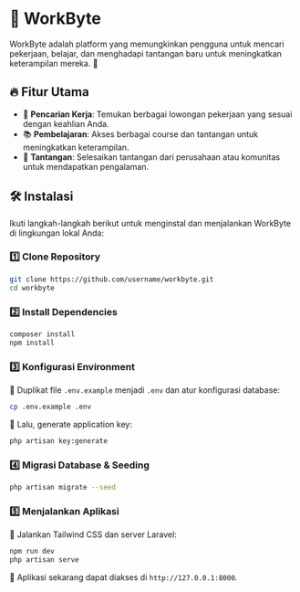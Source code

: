 # 🚀 WorkByte

WorkByte adalah platform yang memungkinkan pengguna untuk mencari pekerjaan, belajar, dan menghadapi tantangan baru untuk meningkatkan keterampilan mereka. 🎯

## 🔥 Fitur Utama
- 🏢 **Pencarian Kerja**: Temukan berbagai lowongan pekerjaan yang sesuai dengan keahlian Anda.
- 📚 **Pembelajaran**: Akses berbagai course dan tantangan untuk meningkatkan keterampilan.
- 🎯 **Tantangan**: Selesaikan tantangan dari perusahaan atau komunitas untuk mendapatkan pengalaman.

## 🛠 Instalasi

Ikuti langkah-langkah berikut untuk menginstal dan menjalankan WorkByte di lingkungan lokal Anda:

### 1️⃣ Clone Repository
```bash
git clone https://github.com/username/workbyte.git
cd workbyte
```

### 2️⃣ Install Dependencies
```bash
composer install
npm install
```

### 3️⃣ Konfigurasi Environment
📄 Duplikat file `.env.example` menjadi `.env` dan atur konfigurasi database:
```bash
cp .env.example .env
```
🔑 Lalu, generate application key:
```bash
php artisan key:generate
```

### 4️⃣ Migrasi Database & Seeding
```bash
php artisan migrate --seed
```

### 5️⃣ Menjalankan Aplikasi
🚀 Jalankan Tailwind CSS dan server Laravel:
```bash
npm run dev
php artisan serve
```

🎉 Aplikasi sekarang dapat diakses di `http://127.0.0.1:8000`.
